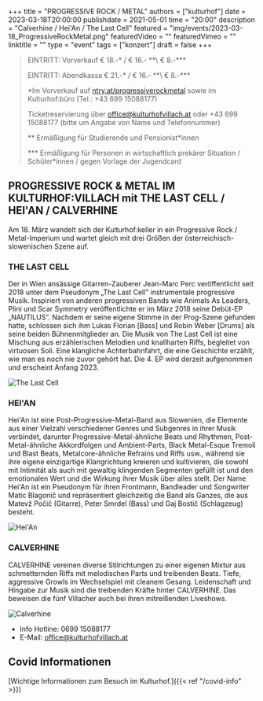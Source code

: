 +++
title = "PROGRESSIVE ROCK / METAL"
authors = ["kulturhof"]
date = 2023-03-18T20:00:00
publishdate = 2021-05-01
time = "20:00"
description = "Calverhine / Hei'An / The Last Cell"
featured = "img/events/2023-03-18_ProgressiveRockMetal.png"
featuredVideo = ""
featuredVimeo = ""
linktitle = ""
type = "event"
tags = ["konzert"]
draft = false
+++

>
> EINTRITT: Vorverkauf € 18.-\* / € 16.- *\*\ € 8.-\*\*\*
> 
> EINTRITT: Abendkassa € 21.-\* / € 16.- *\*\ € 8.-\*\*\*
>
> \*Im Vorverkauf auf [ntry.at/progressiverockmetal](https://ntry.at/progressiverockmetal) sowie im Kulturhof:büro (Tel.: +43 699 15088177)
>
>Ticketreservierung über office@kulturhofvillach.at oder +43 699 15088177 (bitte um Angabe von Name und Telefonnummer) 
> 
> \*\* Ermäßigung für Studierende und Pensionist\*innen
>
> \*\*\* Ermäßigung für Personen in wirtschaftlich prekärer Situation / Schüler\*innen / gegen Vorlage der Jugendcard
>


## PROGRESSIVE ROCK & METAL IM KULTURHOF:VILLACH mit THE LAST CELL / HEI'AN / CALVERHINE

Am 18. März wandelt sich der Kulturhof:keller in ein Progressive Rock / Metal-Imperium und wartet gleich mit drei Größen der österreichisch-slowenischen Szene auf.

### THE LAST CELL

Der in Wien ansässige Gitarren-Zauberer Jean-Marc Perc veröffentlicht seit 2018
unter dem Pseudonym „The Last Cell“ instrumentale progressive Musik.
Inspiriert von anderen progressiven Bands wie Animals As Leaders, Plini und Scar
Symmetry veröffentlichte er im März 2018 seine Debüt-EP „NAUTILUS“.
Nachdem er seine eigene Stimme in der Prog-Szene gefunden hatte, schlossen sich ihm
Lukas Florian [Bass] und Robin Weber [Drums] als seine beiden Bühnenmitglieder an.
Die Musik von The Last Cell ist eine Mischung aus erzählerischen Melodien und knallharten
Riffs, begleitet von virtuosen Soli. Eine klangliche Achterbahnfahrt, die eine Geschichte
erzählt, wie man es noch nie zuvor gehört hat.
Die 4. EP wird derzeit aufgenommen und erscheint Anfang 2023.

![The Last Cell](/img/events/2023-03-18_TheLastCell.jpg)


### HEI'AN

Hei'An ist eine Post-Progressive-Metal-Band aus Slowenien, die Elemente aus einer Vielzahl verschiedener Genres und Subgenres in ihrer Musik verbindet, darunter Progressive-Metal-ähnliche Beats und Rhythmen, Post-Metal-ähnliche Akkordfolgen und Ambient-Parts, Black Metal-Esque Tremoli und Blast Beats, Metalcore-ähnliche Refrains und Riffs usw., während sie ihre eigene einzigartige Klangrichtung kreieren und kultivieren, die sowohl mit Intimität als auch mit gewaltig klingenden Segmenten gefüllt ist und den emotionalen Wert und die Wirkung ihrer Musik über alles stellt. Der Name Hei'An ist ein Pseudonym für ihren Frontmann, Bandleader und Songwriter Matic Blagonič und repräsentiert gleichzeitig die Band als Ganzes, die aus Matevž Počič (Gitarre), Peter Smrdel (Bass) und Gaj Bostič (Schlagzeug) besteht.

![Hei'An](/img/events/2023-03-18_HeiAn.jpg)


### CALVERHINE

CALVERHINE vereinen diverse Stilrichtungen zu einer eigenen Mixtur aus schmetternden Riffs mit melodischen Parts und treibenden Beats. Tiefe, aggressive Growls im Wechselspiel mit cleanem Gesang. Leidenschaft und Hingabe zur Musik sind die treibenden Kräfte hinter CALVERHINE.
Das beweisen die fünf Villacher auch bei ihren mitreißenden Liveshows.

![Calverhine](/img/events/2023-03-18_Calverhine.jpg)




- Info Hotline: 0699 15088177 
- E-Mail: office@kulturhofvillach.at

## Covid Informationen

[Wichtige Informationen zum Besuch im Kulturhof.]({{< ref "/covid-info" >}})

